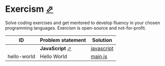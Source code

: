 # Exercism [⬀](https://exercism.org/)

Solve coding exercises and get mentored to develop fluency in your chosen programming languages. Exercism is open-source and not-for-profit.


| ID          | Problem statement                                          | Solution                                  |
|-------------|------------------------------------------------------------|-------------------------------------------|
|             | **JavaScript** [⬀](https://exercism.org/tracks/javascript) | [javascript](javascript/)                 |
| hello-world | Hello World                                                | [main.js](javascript/hello-world/main.js) |


